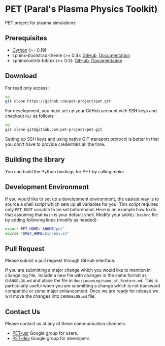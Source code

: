 
# PET (Paral's Plasma Physics Toolkit) #

PET project for plasma simulations

## Prerequisites ##

* [Cython](http://www.cython.org) (>= 0.19)
* sphinx-bootstrap-theme (>= 0.4):
  [GitHub](http://github.com/mcmtroffaes/sphinxcontrib-bibtex/),
  [Documentation](http://sphinxcontrib-bibtex.readthedocs.org/en/latest/)
* sphinxcontrib-bibtex (>= 0.3):
  [GitHub](http://github.com/mcmtroffaes/sphinxcontrib-bibtex/),
  [Documentation](http://sphinxcontrib-bibtex.readthedocs.org/)
  
## Download ##

For read only access:

```bash
cd
git clone https://github.com/pet-project/pet.git
```

For development, you must set up your GitHub account with SSH keys and checkout
`PET` as follows:

```bash
cd
git clone git@github.com:pet-project/pet.git
```

Setting up SSH keys and using native GIT transport protocol is better in that
you don't have to provide credentials all the time.

## Building the library ##

You can build the Python bindings for PET by calling *make*

## Development Environment ##

If you would like to set up a development environment, the easiest way is to
source a shell script which sets up all variables for you. This script requires
only `PET_ROOT` variable to be set beforehand. Here is an example how to do
that assuming that `bash` is your default shell. Modify your `$HOME/.bashrc`
file by adding following lines (modify as needed):

```bash
export PET_HOME="$HOME/pet"
source "$PET_HOME/bin/env.sh"
```

## Pull Request ##

Please submit a pull reguest through GitHub interface.

If you are submitting a major change which you would like to mention in change
log file, include a new file with changes in the same format as `CHANGELOG.md`
and place the file in `doc/incoming/name_of_feature.md`. This is particularly
useful when you are submitting a change which is not backward compatible or
some major enhancement. Once we are ready for release we will move the changes
into `CHANGELOG.md` file.

## Contact Us ##

Please contact us at any of these communication channels:
* [PET-usr](https://groups.google.com/forum/#!forum/pet-usr) Google group for
  users.
* [PET-dev](https://groups.google.com/forum/#!forum/pet-dev) Google group for
  developers.
